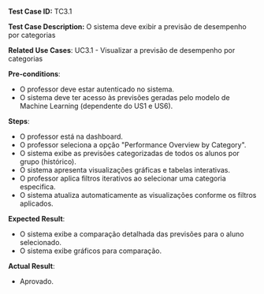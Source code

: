 **Test Case ID:** TC3.1

**Test Case Description:** O sistema deve exibir a previsão de desempenho por categorias

**Related Use Cases**: UC3.1 - Visualizar a previsão de desempenho por categorias

**Pre-conditions**:
- O professor deve estar autenticado no sistema. 
- O sistema deve ter acesso às previsões geradas pelo modelo de Machine Learning (dependente do US1 e US6).

**Steps**:
- O professor está na dashboard.
- O professor seleciona a opção "Performance Overview by Category".
- O sistema exibe as previsões categorizadas de todos os alunos por grupo (histórico).
- O sistema apresenta visualizações gráficas e tabelas interativas.
- O professor aplica filtros iterativos ao selecionar uma categoria especifica.
- O sistema atualiza automaticamente as visualizações conforme os filtros aplicados.

**Expected Result**:
- O sistema exibe a comparação detalhada das previsões para o aluno selecionado.
- O sistema exibe gráficos para comparação.

**Actual Result**:

- Aprovado.